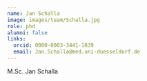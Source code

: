 ```yaml
---
name: Jan Schalla
image: images/team/Schalla.jpg
role: phd
alumni: false
links:
  orcid: 0000-0003-3441-1839
  email: Jan.Schalla@med.uni-duesseldorf.de
---
```


M.Sc. Jan Schalla